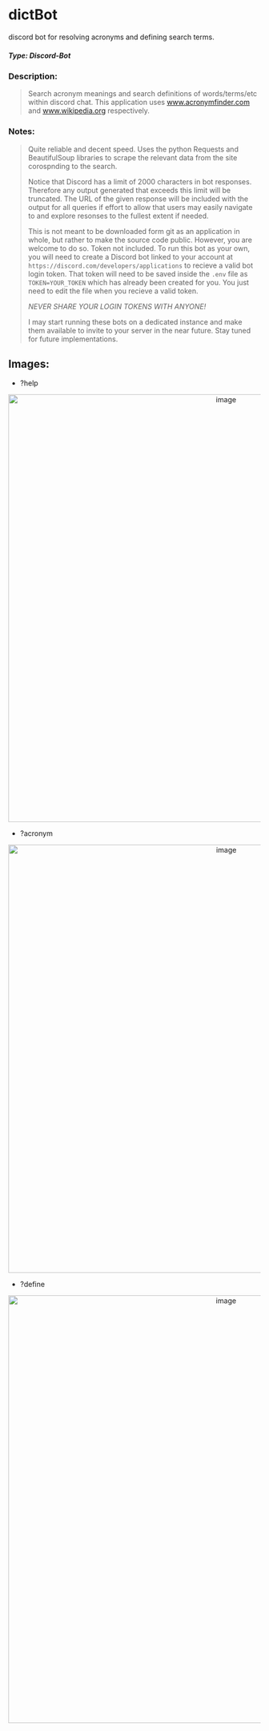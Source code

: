 # dictBot
discord bot for resolving acronyms and defining search terms. 
##### *Type: Discord-Bot*

### Description:
>Search acronym meanings and search definitions of words/terms/etc within discord chat. This application uses www.acronymfinder.com and www.wikipedia.org respectively.
>
### Notes:
>Quite reliable and decent speed. Uses the python Requests and BeautifulSoup libraries to scrape the relevant data from the site corospnding to the search.
>
>Notice that Discord has a limit of 2000 characters in bot responses. Therefore any output generated that exceeds this limit will be truncated. The URL of the given response will be included with the output for all queries if effort to allow that users may easily navigate to and explore resonses to the fullest extent if needed.  
>
>This is not meant to be downloaded form git as an application in whole, but rather to make the source code public. However, you are welcome to do so. Token not included. To run this bot as your own, you will need to create a Discord bot linked to your account at `https://discord.com/developers/applications` to recieve a valid bot login token. That token will need to be saved inside the `.env` file as `TOKEN=YOUR_TOKEN` which has already been created for you. You just need to edit the file when you recieve a valid token.
>
>*NEVER SHARE YOUR LOGIN TOKENS WITH ANYONE!*
>
>I may start running these bots on a dedicated instance and make them available to invite to your server in the near future. Stay tuned for future implementations.



## **Images:**
- ?help
<p align="center">
  <img width="854" alt="image" src="https://github.com/Node0o1/dictBot/assets/157242958/602bdde6-70d4-4184-8da2-d3414ee705c0">

</p>

- ?acronym
<p align="center">
  <img width="855" alt="image" src="https://github.com/Node0o1/dictBot/assets/157242958/08146e78-786d-4025-9894-9e0674d18290">

</p>

- ?define
<p align="center">
  <img width="854" alt="image" src="https://github.com/Node0o1/dictBot/assets/157242958/c6285548-4dd6-44a2-bb6a-e9b97933d052">

</p>

  

